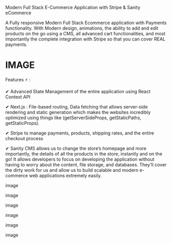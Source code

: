 Modern Full Stack E-Commerce Application with Stripe & Sanity eCommerce

A Fully responsive Modern Full Stack Ecommerce application with Payments functionality. With Modern design, animations, the ability to add and edit products on the go using a CMS, all advanced cart functionalities, and most importantly the complete integration with Stripe so that you can cover REAL payments. 

<h1>IMAGE</h1>

Features ⚡ : 

✔ Advanced State Management of the entire application using React Context API

✔ Next.js : File-based routing, Data fetching that allows server-side rendering and static generation which makes the websites incredibly optimized using things like
(getServerSideProps, getStaticPaths, getStaticProps).

✔ Stripe to manage payments, products, shipping rates, and the entire checkout process

✔ Sanity CMS allows us to change the store’s homepage and more importantly, the details of all the products in the store, instantly and on the go!
It allows developers to focus on developing the application without having to worry about the content, file storage, and databases. 
They’ll cover the dirty work for us and allow us to build scalable and modern e-commerce web applications extremely easily.

image

image

image

image

image

image
